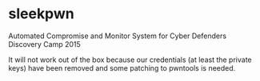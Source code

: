 # sleekpwn
Automated Compromise and Monitor System for Cyber Defenders Discovery Camp 2015

It will not work out of the box because our credentials (at least the private keys) have been removed and some patching to pwntools is needed.
